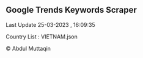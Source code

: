 

## Google Trends Keywords Scraper 
 
Last Update 25-03-2023 , 16:09:35

Country List :
VIETNAM.json



© Abdul Muttaqin 
